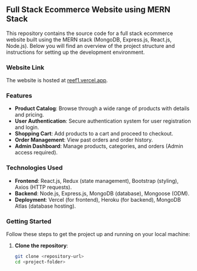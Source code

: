 ## Full Stack Ecommerce Website using MERN Stack

This repository contains the source code for a full stack ecommerce website built using the MERN stack (MongoDB, Express.js, React.js, Node.js). Below you will find an overview of the project structure and instructions for setting up the development environment.

### Website Link

The website is hosted at [reef1.vercel.app](https://reef1.vercel.app).

### Features

- **Product Catalog**: Browse through a wide range of products with details and pricing.
- **User Authentication**: Secure authentication system for user registration and login.
- **Shopping Cart**: Add products to a cart and proceed to checkout.
- **Order Management**: View past orders and order history.
- **Admin Dashboard**: Manage products, categories, and orders (Admin access required).

### Technologies Used

- **Frontend**: React.js, Redux (state management), Bootstrap (styling), Axios (HTTP requests).
- **Backend**: Node.js, Express.js, MongoDB (database), Mongoose (ODM).
- **Deployment**: Vercel (for frontend), Heroku (for backend), MongoDB Atlas (database hosting).

### Getting Started

Follow these steps to get the project up and running on your local machine:

1. **Clone the repository**:

   ```bash
   git clone <repository-url>
   cd <project-folder>

